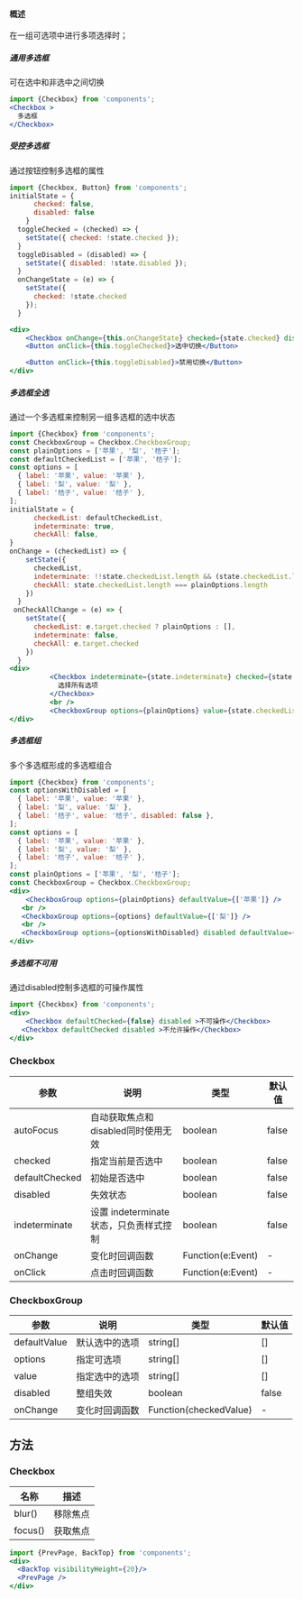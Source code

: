 
#### **概述**
在一组可选项中进行多项选择时；

##### **通用多选框**
可在选中和非选中之间切换
```jsx
import {Checkbox} from 'components';
<Checkbox >
  多选框
</Checkbox>
```

##### **受控多选框**
通过按钮控制多选框的属性
```jsx
import {Checkbox, Button} from 'components';
initialState = {
      checked: false,
      disabled: false
    }
  toggleChecked = (checked) => {
    setState({ checked: !state.checked });
  }
  toggleDisabled = (disabled) => {
    setState({ disabled: !state.disabled });
  }
  onChangeState = (e) => {
    setState({
      checked: !state.checked
    });
  }

<div>
	<Checkbox onChange={this.onChangeState} checked={state.checked} disabled={state.disabled}>{`${state.checked ? '选中' : '非选中'}-${state.disabled ? '禁用' : '非禁用'}`}</Checkbox>
	<Button onClick={this.toggleChecked}>选中切换</Button>

	<Button onClick={this.toggleDisabled}>禁用切换</Button>
</div>
```

##### **多选框全选**
通过一个多选框来控制另一组多选框的选中状态
```jsx
import {Checkbox} from 'components';
const CheckboxGroup = Checkbox.CheckboxGroup;
const plainOptions = ['苹果', '梨', '桔子'];
const defaultCheckedList = ['苹果', '桔子'];
const options = [
  { label: '苹果', value: '苹果' },
  { label: '梨', value: '梨' },
  { label: '桔子', value: '桔子' },
];
initialState = {
      checkedList: defaultCheckedList,
      indeterminate: true,
      checkAll: false,
}
onChange = (checkedList) => {
    setState({
      checkedList,
      indeterminate: !!state.checkedList.length && (state.checkedList.length < plainOptions.length),
      checkAll: state.checkedList.length === plainOptions.length
    })
  }
 onCheckAllChange = (e) => {
    setState({
      checkedList: e.target.checked ? plainOptions : [],
      indeterminate: false,
      checkAll: e.target.checked
    })
  }
<div>
          <Checkbox indeterminate={state.indeterminate} checked={state.checkAll} onChange={this.onCheckAllChange}>
            选择所有选项
          </Checkbox>
          <br />
          <CheckboxGroup options={plainOptions} value={state.checkedList} onChange={this.onChange} />
</div>
```

##### **多选框组**
多个多选框形成的多选框组合
```jsx
import {Checkbox} from 'components';
const optionsWithDisabled = [
  { label: '苹果', value: '苹果' },
  { label: '梨', value: '梨' },
  { label: '桔子', value: '桔子', disabled: false },
];
const options = [
  { label: '苹果', value: '苹果' },
  { label: '梨', value: '梨' },
  { label: '桔子', value: '桔子' },
];
const plainOptions = ['苹果', '梨', '桔子'];
const CheckboxGroup = Checkbox.CheckboxGroup;
<div>
	<CheckboxGroup options={plainOptions} defaultValue={['苹果']} />
   <br />
   <CheckboxGroup options={options} defaultValue={['梨']} />
   <br />
   <CheckboxGroup options={optionsWithDisabled} disabled defaultValue={['梨']} />
</div>
```

##### **多选框不可用**
通过disabled控制多选框的可操作属性
```jsx
import {Checkbox} from 'components';
<div>
	<Checkbox defaultChecked={false} disabled >不可操作</Checkbox>
   <Checkbox defaultChecked disabled >不允许操作</Checkbox>
</div>
```


### Checkbox

| 参数 | 说明 | 类型 | 默认值 |
| --- | --- | --- | --- |
| autoFocus | 自动获取焦点和disabled同时使用无效 | boolean | false |
| checked | 指定当前是否选中 | boolean | false |
| defaultChecked | 初始是否选中 | boolean | false |
| disabled | 失效状态 | boolean | false |
| indeterminate | 设置 indeterminate 状态，只负责样式控制 | boolean | false |
| onChange | 变化时回调函数 | Function(e:Event) | - |
| onClick | 点击时回调函数 | Function(e:Event) | - |

### CheckboxGroup

| 参数 | 说明 | 类型 | 默认值 |
| --- | --- | --- | --- |
| defaultValue | 默认选中的选项 | string\[] | \[] |
| options | 指定可选项 | string\[] | \[] |
| value | 指定选中的选项 | string\[] | \[] |
| disabled | 整组失效 | boolean | false |
| onChange | 变化时回调函数 | Function(checkedValue) | - |
## 方法

### Checkbox

| 名称 | 描述 |
| --- | --- |
| blur() | 移除焦点 |
| focus() | 获取焦点 |


<style>.idoll-steps{margin-bottom: 10px}</style>


```jsx noeditor
import {PrevPage, BackTop} from 'components';
<div>
  <BackTop visibilityHeight={20}/>
  <PrevPage />
</div>
```
